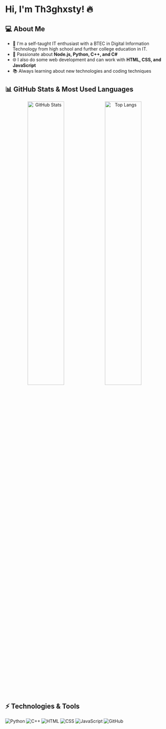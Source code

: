 # Hi, I'm Th3ghxsty! 🔥

## 💻 About Me
- 🎯 I'm a self-taught IT enthusiast with a BTEC in Digital Information Technology from high school and further college education in IT.
- 🚀 Passionate about **Node.js, Python, C++, and C#**
- 🌐 I also do some web development and can work with **HTML, CSS, and JavaScript**
- 📚 Always learning about new technologies and coding techniques

## 📊 GitHub Stats & Most Used Languages
<p align="center">
  <img src="https://github-readme-stats.vercel.app/api?username=th3ghxsty&show_icons=true&theme=dark" alt="GitHub Stats" width="48%"/>
  <img src="https://github-readme-stats.vercel.app/api/top-langs/?username=th3ghxsty&layout=compact&theme=dark" alt="Top Langs" width="48%"/>
</p>

## ⚡ Technologies & Tools
![Python](https://img.shields.io/badge/Python-3776AB?style=for-the-badge&logo=python&logoColor=white)
![C++](https://img.shields.io/badge/C++-00599C?style=for-the-badge&logo=c%2B%2B&logoColor=white)
![HTML](https://img.shields.io/badge/HTML-E34F26?style=for-the-badge&logo=html5&logoColor=white)
![CSS](https://img.shields.io/badge/CSS-1572B6?style=for-the-badge&logo=css3&logoColor=white)
![JavaScript](https://img.shields.io/badge/JavaScript-F7DF1E?style=for-the-badge&logo=javascript&logoColor=black)
![GitHub](https://img.shields.io/badge/GitHub-181717?style=for-the-badge&logo=github&logoColor=white)
